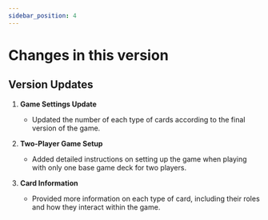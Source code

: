 ```yaml
---
sidebar_position: 4
---
```


# Changes in this version

## Version Updates

1. **Game Settings Update**
    - Updated the number of each type of cards according to the final version of the game.

2. **Two-Player Game Setup**
    - Added detailed instructions on setting up the game when playing with only one base game deck for two players.

3. **Card Information**
    - Provided more information on each type of card, including their roles and how they interact within the game.